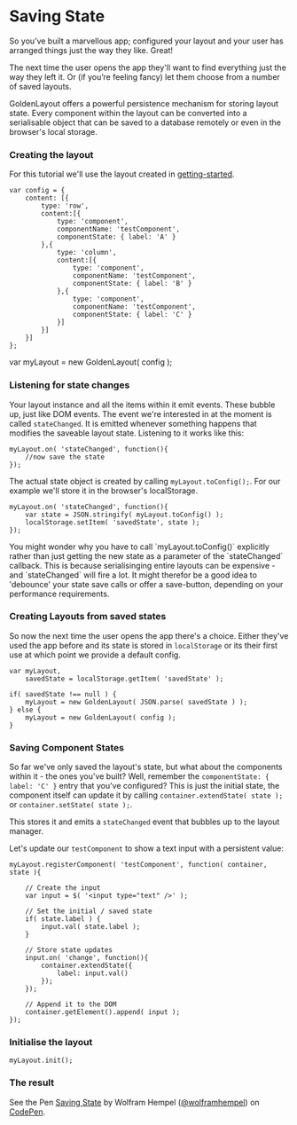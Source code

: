 Saving State
=======================================
So you’ve built a marvellous app; configured your layout and your user has arranged things just the way they like. Great! 

The next time the user opens the app they'll want to find everything just the way they left it. Or (if you’re feeling fancy) let them choose from a number of saved layouts.

GoldenLayout offers a powerful persistence mechanism for storing layout state. Every component within the layout can be
 converted into a serialisable object that can be saved to a database remotely or even in the browser's local storage.

### Creating the layout
For this tutorial we'll use the layout created in [getting-started](getting-started.html).

	var config = {
		content: [{
			type: 'row',
			content:[{
				type: 'component',
				componentName: 'testComponent',
				componentState: { label: 'A' }
			},{
				type: 'column',
				content:[{
					type: 'component',
					componentName: 'testComponent',
					componentState: { label: 'B' }
				},{
					type: 'component',
					componentName: 'testComponent',
					componentState: { label: 'C' }
				}]
			}]
		}]
	};

var myLayout = new GoldenLayout( config );

### Listening for state changes

Your layout instance and all the items within it emit events. These bubble up, just like DOM events. The event we're interested in at the moment is called `stateChanged`. It is emitted whenever something happens that modifies the saveable layout state. Listening to it works like this:

	myLayout.on( 'stateChanged', function(){
		//now save the state
	});

The actual state object is created by calling `myLayout.toConfig();`. For our example we'll store it in the browser's localStorage.

	myLayout.on( 'stateChanged', function(){
		var state = JSON.stringify( myLayout.toConfig() );
		localStorage.setItem( 'savedState', state );
	});

<div class="info">You might wonder why you have to call `myLayout.toConfig()` explicitly rather than just getting the new state as a parameter of the `stateChanged` callback. This is because serialisinging entire layouts can be expensive - and `stateChanged` will fire a lot. It might therefor be a good idea to 'debounce' your state save calls or offer a save-button, depending on your performance requirements.</div>

### Creating Layouts from saved states

So now the next time the user opens the app there's a choice. Either they've used the app before and its state is
stored in `localStorage` or its their first use at which point we provide a default config.

	var myLayout,
		savedState = localStorage.getItem( 'savedState' );

	if( savedState !== null ) {
		myLayout = new GoldenLayout( JSON.parse( savedState ) );
	} else {
		myLayout = new GoldenLayout( config );
	}

### Saving Component States

So far we've only saved the layout's state, but what about the components within it - the ones you've built? Well, remember the `componentState: { label: 'C' }` entry that you've configured? This is just the initial state, the component itself can update it by calling `container.extendState( state );` or `container.setState( state );`.

This stores it and emits a `stateChanged` event that bubbles up to the layout manager.

Let's update our `testComponent` to show a text input with a persistent value:

	myLayout.registerComponent( 'testComponent', function( container, state ){

		// Create the input
        var input = $( '<input type="text" />' );
        
        // Set the initial / saved state
        if( state.label ) {
            input.val( state.label );
        }
		
		// Store state updates
        input.on( 'change', function(){
            container.extendState({
                label: input.val()
            });
        });

		// Append it to the DOM
        container.getElement().append( input );
    });

### Initialise the layout
	myLayout.init();

### The result
<p data-height="268" data-theme-id="7376" data-slug-hash="7c599be2a33fb57a47dfb43a53df2437" data-default-tab="result" class='codepen'>See the Pen <a href='http://codepen.io/wolframhempel/pen/7c599be2a33fb57a47dfb43a53df2437/'>Saving State</a> by Wolfram Hempel (<a href='http://codepen.io/wolframhempel'>@wolframhempel</a>) on <a href='http://codepen.io'>CodePen</a>.</p>
<script async src="//codepen.io/assets/embed/ei.js"></script>
